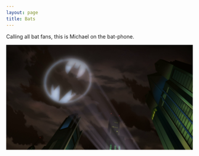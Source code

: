 ```yaml
---
layout: page
title: Bats
---
```

Calling all bat fans, this is Michael on the bat-phone.

![](/assets/uploads/bat_signal_in_the_sky.png)
